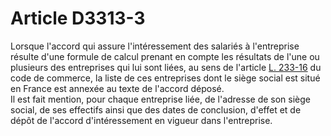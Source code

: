 # Article D3313-3

Lorsque l'accord qui assure l'intéressement des salariés à l'entreprise résulte d'une formule de calcul prenant en compte les résultats de l'une ou plusieurs des entreprises qui lui sont liées, au sens de l'article [L. 233-16][1] du code de commerce, la liste de ces entreprises dont le siège social est situé en France est annexée au texte de l'accord déposé.   
Il est fait mention, pour chaque entreprise liée, de l'adresse de son siège social, de ses effectifs ainsi que des dates de conclusion, d'effet et de dépôt de l'accord d'intéressement en vigueur dans l'entreprise.

 [1]: /affichCodeArticle.do?cidTexte=LEGITEXT000005634379&idArticle=LEGIARTI000006229272&dateTexte=&categorieLien=cid